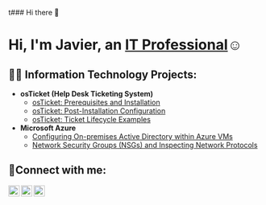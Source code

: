 t### Hi there 👋
<h1>Hi, I'm Javier, an <a href="https://www.linkedin.com/in/javier-navar-06344b153/">IT Professional</a>☺</h1>

<h2>👨‍💻 Information Technology Projects:</h2>

- <b>osTicket (Help Desk Ticketing System)</b>
  - [osTicket: Prerequisites and Installation](https://github.com/javiernavar/osticket-prereqs)
  - [osTicket: Post-Installation Configuration](https://github.com/javiernavar/post-install-config)
  - [osTicket: Ticket Lifecycle Examples](https://github.com/javiernavar/ticket-lifecycle)
- <b>Microsoft Azure</b>
  - [Configuring On-premises Active Directory within Azure VMs](https://github.com/javiernavar/configure-ad)
  - [Network Security Groups (NSGs) and Inspecting Network Protocols](https://github.com/javiernavar/azure-network-protocols)

<h2>🤳Connect with me:</h2>

[<img align="left" alt="Josh | Twitter" width="22px" src="https://cdn.jsdelivr.net/npm/simple-icons@v3/icons/twitter.svg" />][twitter]
[<img align="left" alt="Josh | LinkedIn" width="22px" src="https://cdn.jsdelivr.net/npm/simple-icons@v3/icons/linkedin.svg" />][linkedin]
[<img align="left" alt="Josh | Instagram" width="22px" src="https://cdn.jsdelivr.net/npm/simple-icons@v3/icons/instagram.svg" />][instagram]

[twitter]: https://twitter.com
[instagram]: https://www.instagram.com
[linkedin]: https://linkedin.com
